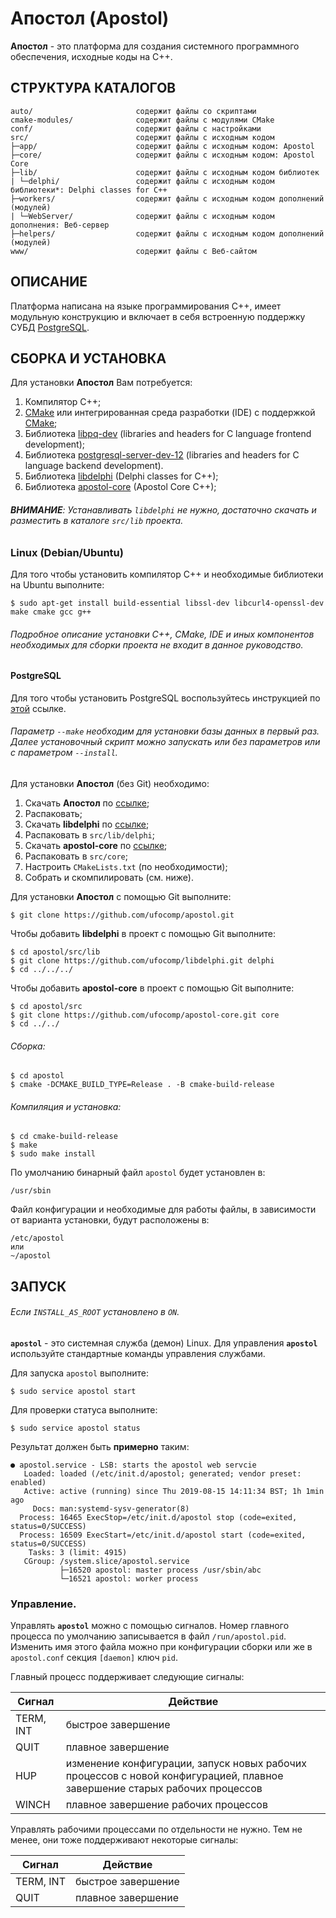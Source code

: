 # Апостол (Apostol)

**Апостол** - это платформа для создания системного программного обеспечения, исходные коды на C++.

СТРУКТУРА КАТАЛОГОВ
-
    auto/                       содержит файлы со скриптами
    cmake-modules/              содержит файлы с модулями CMake
    conf/                       содержит файлы с настройками
    src/                        содержит файлы с исходным кодом
    ├─app/                      содержит файлы с исходным кодом: Apostol
    ├─core/                     содержит файлы с исходным кодом: Apostol Core
    ├─lib/                      содержит файлы с исходным кодом библиотек
    | └─delphi/                 содержит файлы с исходным кодом библиотеки*: Delphi classes for C++
    ├─workers/                  содержит файлы с исходным кодом дополнений (модулей)
    | └─WebServer/              содержит файлы с исходным кодом дополнения: Веб-сервер
    ├─helpers/                  содержит файлы с исходным кодом дополнений (модулей)
    www/                        содержит файлы с Веб-сайтом

ОПИСАНИЕ
-

Платформа написана на языке программирования C++, имеет модульную конструкцию и включает в себя встроенную поддержку СУБД [PostgreSQL](https://www.postgresql.org/).

СБОРКА И УСТАНОВКА
-
Для установки **Апостол** Вам потребуется:

1. Компилятор C++;
1. [CMake](https://cmake.org) или интегрированная среда разработки (IDE) с поддержкой [CMake](https://cmake.org);
1. Библиотека [libpq-dev](https://www.postgresql.org/download) (libraries and headers for C language frontend development);
1. Библиотека [postgresql-server-dev-12](https://www.postgresql.org/download) (libraries and headers for C language backend development).
1. Библиотека [libdelphi](https://github.com/ufocomp/libdelphi) (Delphi classes for C++);
1. Библиотека [apostol-core](https://github.com/ufocomp/apostol-core) (Apostol Core C++);

###### **ВНИМАНИЕ**: Устанавливать `libdelphi` не нужно, достаточно скачать и разместить в каталоге `src/lib` проекта.

### Linux (Debian/Ubuntu)

Для того чтобы установить компилятор C++ и необходимые библиотеки на Ubuntu выполните:
~~~
$ sudo apt-get install build-essential libssl-dev libcurl4-openssl-dev make cmake gcc g++
~~~

###### Подробное описание установки C++, CMake, IDE и иных компонентов необходимых для сборки проекта не входит в данное руководство. 

#### PostgreSQL

Для того чтобы установить PostgreSQL воспользуйтесь инструкцией по [этой](https://www.postgresql.org/download/) ссылке.

###### Параметр `--make` необходим для установки базы данных в первый раз. Далее установочный скрипт можно запускать или без параметров или с параметром `--install`.

Для установки **Апостол** (без Git) необходимо:

1. Скачать **Апостол** по [ссылке](https://github.com/ufocomp/apostol/archive/master.zip);
1. Распаковать;
1. Скачать **libdelphi** по [ссылке](https://github.com/ufocomp/libdelphi/archive/master.zip);
1. Распаковать в `src/lib/delphi`;
1. Скачать **apostol-core** по [ссылке](https://github.com/ufocomp/apostol-core/archive/master.zip);
1. Распаковать в `src/core`;
1. Настроить `CMakeLists.txt` (по необходимости);
1. Собрать и скомпилировать (см. ниже).

Для установки **Апостол** с помощью Git выполните:
~~~
$ git clone https://github.com/ufocomp/apostol.git
~~~

Чтобы добавить **libdelphi** в проект с помощью Git выполните:
~~~
$ cd apostol/src/lib
$ git clone https://github.com/ufocomp/libdelphi.git delphi
$ cd ../../../
~~~

Чтобы добавить **apostol-core** в проект с помощью Git выполните:
~~~
$ cd apostol/src
$ git clone https://github.com/ufocomp/apostol-core.git core
$ cd ../../
~~~

###### Сборка:
~~~
$ cd apostol
$ cmake -DCMAKE_BUILD_TYPE=Release . -B cmake-build-release
~~~

###### Компиляция и установка:
~~~
$ cd cmake-build-release
$ make
$ sudo make install
~~~

По умолчанию бинарный файл `apostol` будет установлен в:
~~~
/usr/sbin
~~~

Файл конфигурации и необходимые для работы файлы, в зависимости от варианта установки, будут расположены в: 
~~~
/etc/apostol
или
~/apostol
~~~

ЗАПУСК 
-
###### Если `INSTALL_AS_ROOT` установлено в `ON`.

**`apostol`** - это системная служба (демон) Linux. 
Для управления **`apostol`** используйте стандартные команды управления службами.

Для запуска `apostol` выполните:
~~~
$ sudo service apostol start
~~~

Для проверки статуса выполните:
~~~
$ sudo service apostol status
~~~

Результат должен быть **примерно** таким:
~~~
● apostol.service - LSB: starts the apostol web servcie
   Loaded: loaded (/etc/init.d/apostol; generated; vendor preset: enabled)
   Active: active (running) since Thu 2019-08-15 14:11:34 BST; 1h 1min ago
     Docs: man:systemd-sysv-generator(8)
  Process: 16465 ExecStop=/etc/init.d/apostol stop (code=exited, status=0/SUCCESS)
  Process: 16509 ExecStart=/etc/init.d/apostol start (code=exited, status=0/SUCCESS)
    Tasks: 3 (limit: 4915)
   CGroup: /system.slice/apostol.service
           ├─16520 apostol: master process /usr/sbin/abc
           └─16521 apostol: worker process
~~~

### **Управление**.

Управлять **`apostol`** можно с помощью сигналов.
Номер главного процесса по умолчанию записывается в файл `/run/apostol.pid`. 
Изменить имя этого файла можно при конфигурации сборки или же в `apostol.conf` секция `[daemon]` ключ `pid`. 

Главный процесс поддерживает следующие сигналы:

|Сигнал   |Действие          |
|---------|------------------|
|TERM, INT|быстрое завершение|
|QUIT     |плавное завершение|
|HUP	  |изменение конфигурации, запуск новых рабочих процессов с новой конфигурацией, плавное завершение старых рабочих процессов|
|WINCH    |плавное завершение рабочих процессов|	

Управлять рабочими процессами по отдельности не нужно. Тем не менее, они тоже поддерживают некоторые сигналы:

|Сигнал   |Действие          |
|---------|------------------|
|TERM, INT|быстрое завершение|
|QUIT	  |плавное завершение|
